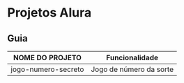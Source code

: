 # Projetos Alura


## Guia
 | NOME DO PROJETO                                   |Funcionalidade         |
 |---------------------------------------------------|-----------------------|
 | jogo-numero-secreto                   |Jogo de número da sorte|


